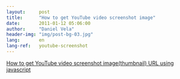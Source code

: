 ```yaml
---
layout:     post
title:      "How to get YouTube video screenshot image"
date:       2011-01-12 05:06:00
author:     "Daniel Vela"
header-img: "img/post-bg-03.jpg"
lang:       en
lang-ref:   youtube-screenshot
---
```


[How to get YouTube video screenshot image(thumbnail) URL using javascript](http://jquery-howto.blogspot.com.es/2009/02/how-to-get-youtube-video-screenshot.html)   